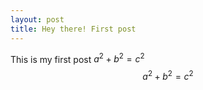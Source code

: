 ```yaml
---
layout: post
title: Hey there! First post
---
```


This is my first post
 $a^2 + b^2 = c^2$
 $$a^2 + b^2 = c^2$$
